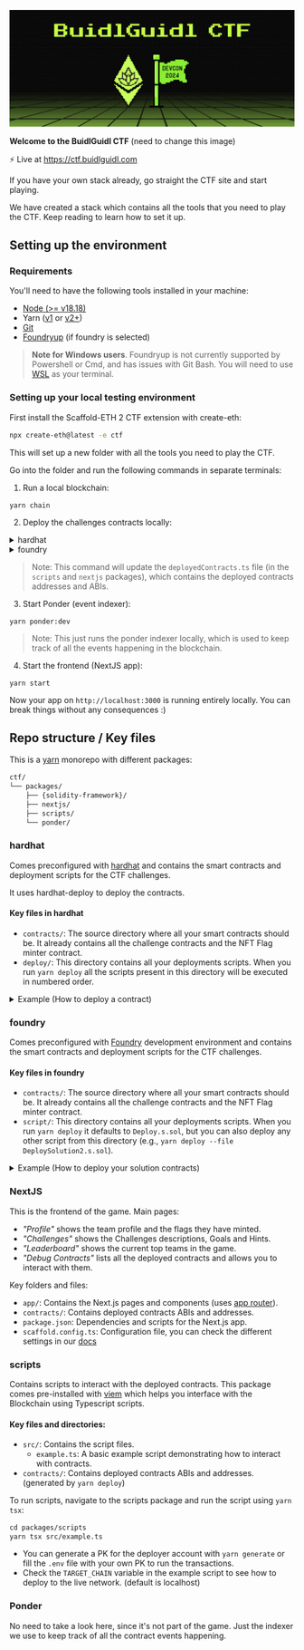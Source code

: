 ![BuidlGuidl CTF](./packages/nextjs/public/readme-image.jpg?raw=true)

**Welcome to the BuidlGuidl CTF**
(need to change this image)

⚡️ Live at https://ctf.buidlguidl.com

If you have your own stack already, go straight the CTF site and start playing.

We have created a stack which contains all the tools that you need to play the CTF. Keep reading to learn how to set it up.

## Setting up the environment

### Requirements

You'll need to have the following tools installed in your machine:

- [Node (>= v18.18)](https://nodejs.org/en/download/)
- Yarn ([v1](https://classic.yarnpkg.com/en/docs/install/) or [v2+](https://yarnpkg.com/getting-started/install))
- [Git](https://git-scm.com/downloads)
- [Foundryup](https://book.getfoundry.sh/getting-started/installation) (if foundry is selected)

> **Note for Windows users**. Foundryup is not currently supported by Powershell or Cmd, and has issues with Git Bash. You will need to use [WSL](https://learn.microsoft.com/en-us/windows/wsl/install) as your terminal.

### Setting up your local testing environment

First install the Scaffold-ETH 2 CTF extension with create-eth:

```bash
npx create-eth@latest -e ctf
```

This will set up a new folder with all the tools you need to play the CTF.

Go into the folder and run the following commands in separate terminals:

1. Run a local blockchain:

```
yarn chain
```

2. Deploy the challenges contracts locally:

  <details>
  <summary>
    hardhat
  </summary>

  ```
  yarn deploy
  ```

  </details>


  <details>
  <summary>
    foundry
  </summary>

  ```
  yarn deploy --file DeployChallenges.s.sol
  ```

  </details>


  > Note: This command will update the `deployedContracts.ts` file (in the `scripts` and `nextjs` packages), which contains the deployed contracts addresses and ABIs.

3. Start Ponder (event indexer):

```
yarn ponder:dev
```

> Note: This just runs the ponder indexer locally, which is used to keep track of all the events happening in the blockchain.

4. Start the frontend (NextJS app):

```
yarn start
```

Now your app on `http://localhost:3000` is running entirely locally. You can break things without any consequences :)

## Repo structure / Key files

This is a [yarn](https://yarnpkg.com/features/workspaces) monorepo with different packages:

```
ctf/
└── packages/
    ├── {solidity-framework}/
    ├── nextjs/
    ├── scripts/
    └── ponder/
```

### hardhat

Comes preconfigured with [hardhat](https://hardhat.org/) and contains the smart contracts and deployment scripts for the CTF challenges.

It uses hardhat-deploy to deploy the contracts.

#### Key files in hardhat

- `contracts/`: The source directory where all your smart contracts should be. It already contains all the challenge contracts and the NFT Flag minter contract.
- `deploy/`: This directory contains all your deployments scripts. When you run `yarn deploy` all the scripts present in this directory will be executed in numbered order.

<details>
<summary>Example (How to deploy a contract)</summary>

1. Create the smart contract:

   - Add your new contract file (e.g., `Challenge2Solution.sol`) in the `packages/hardhat/contracts/` directory.

2. Create a deployment script:

   - Add a new file (or use the already created `02_deploy_challenge_2_solution.ts` file as a starting point) in the `deploy/` directory.
   - Write your deployment script as needed (you can use `00_deploy_your_contract.ts` to guide you)

3. Deploy your contract locally:

   - Run `yarn deploy --tags solution2` to deploy your solution contract locally. The `tags` make sure that your are only deploying the solution contract and not all the other challenges (that were deployed with `yarn deploy` or `yarn deploy --tags CTF`).

4. When tested and ready, deploy your contract to Optimism (ask us for some funds if you need!):
   - > Note: You need a private key to deploy the contracts. You can generate one with `yarn generate` or add your own private key in the `.env` files in `/packages/hardhat` and `packages/scripts` folders.
   - Run `yarn deploy --tags solution2 --network optimism` to deploy your solution contract to Optimism.

For more details on deployment, including configuring deployer accounts or the network you want to deploy to, see the [Scaffold-ETH 2 deployment docs](https://docs.scaffoldeth.io/deploying/deploy-smart-contracts).

</details>

### foundry

Comes preconfigured with [Foundry](https://book.getfoundry.sh/) development environment and contains the smart contracts and deployment scripts for the CTF challenges.

#### Key files in foundry

- `contracts/`: The source directory where all your smart contracts should be. It already contains all the challenge contracts and the NFT Flag minter contract.
- `script/`: This directory contains all your deployments scripts. When you run `yarn deploy` it defaults to `Deploy.s.sol`, but you can also deploy any other script from this directory (e.g., `yarn deploy --file DeploySolution2.s.sol`).

<details>
<summary>Example (How to deploy your solution contracts)</summary>

1. Create the smart contract:

   - Add your new contract file (e.g., `Challenge2Solution.sol`) in the `packages/foundry/contracts/` directory.

2. Create a deployment script:

   - Add a new file (or use the already created `DeploySolution2.s.sol` file as a starting point) in the `script/` directory.
   - Write your deployment script as needed (you can use `DeployChallenges.s.sol` to guide you)

3. Deploy your contract locally:

   - Run `yarn deploy --file DeploySolution2.s.sol` to deploy your solution contract locally. `yarn deploy` by default runs `Deploy.s.sol` which is useful when deploying multiple solutions at once. Use the `--file` flag when you want to deploy a specific solution

4. When tested and ready, deploy your contract to Optimism (ask us for some funds if you need!):

   - > Note: You need a foundry keystore account to deploy. Either:

     - Generate with random private key: Run `yarn generate` and update `ETH_KEYSTORE_ACCOUNT=scaffold-eth-custom` in `packages/foundry/.env`.
     - Create one with existing private key: Run `yarn account:import`, enter your private key, and update `ETH_KEYSTORE_ACCOUNT=scaffold-eth-custom` in `packages/foundry/.env`.

   - > TIP: You can check configured account balance with `yarn account`.

   - Run `yarn deploy --file DeploySolution2.s.sol --network optimism` to deploy your solution contract to Optimism.

   For more details on deployment, including configuring deployer accounts or the network you want to deploy to, see the [Scaffold-ETH 2 foundry deployment](https://github.com/scaffold-eth/scaffold-eth-2/tree/foundry?tab=readme-ov-file#deploying-to-live-networks).

</details>

### NextJS

This is the frontend of the game. Main pages:

- _"Profile"_ shows the team profile and the flags they have minted.
- _"Challenges"_ shows the Challenges descriptions, Goals and Hints.
- _"Leaderboard"_ shows the current top teams in the game.
- _"Debug Contracts"_ lists all the deployed contracts and allows you to interact with them.

Key folders and files:

- `app/`: Contains the Next.js pages and components (uses [app router](https://nextjs.org/docs/app)).
- `contracts/`: Contains deployed contracts ABIs and addresses.
- `package.json`: Dependencies and scripts for the Next.js app.
- `scaffold.config.ts`: Configuration file, you can check the different settings in our [docs](https://docs.scaffoldeth.io/deploying/deploy-nextjs-app#scaffold-app-configuration)

### scripts

Contains scripts to interact with the deployed contracts. This package comes pre-installed with [viem](https://viem.sh/)
which helps you interface with the Blockchain using Typescript scripts.

#### Key files and directories:

- `src/`: Contains the script files.
  - `example.ts`: A basic example script demonstrating how to interact with contracts.
- `contracts/`: Contains deployed contracts ABIs and addresses. (generated by `yarn deploy`)

To run scripts, navigate to the scripts package and run the script using `yarn tsx`:

```shell
cd packages/scripts
yarn tsx src/example.ts
```

- You can generate a PK for the deployer account with `yarn generate` or fill the `.env` file with your own PK to run the transactions.
- Check the `TARGET_CHAIN` variable in the example script to see how to deploy to the live network. (default is localhost)

### Ponder

No need to take a look here, since it's not part of the game. Just the indexer we use to keep track of all the contract events happening.
